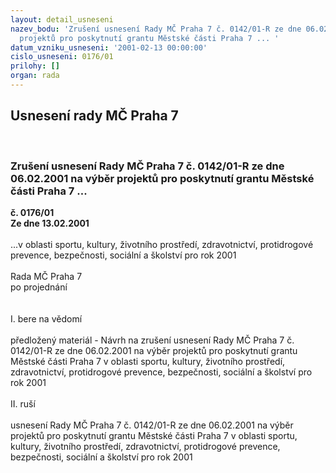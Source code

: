 ```yaml
---
layout: detail_usneseni
nazev_bodu: 'Zrušení usnesení Rady MČ Praha 7 č. 0142/01-R ze dne 06.02.2001 na výběr
  projektů pro poskytnutí grantu Městské části Praha 7 ... '
datum_vzniku_usneseni: '2001-02-13 00:00:00'
cislo_usneseni: 0176/01
prilohy: []
organ: rada
---
```

<div id="ucUsn_pList" class="usn">
	<span><h2>Usnesení rady MČ Praha 7 </h2>
<br></span><div class="standBody">
<span><h3>Zrušení usnesení Rady MČ Praha 7 č. 0142/01-R ze dne 06.02.2001 na výběr projektů pro poskytnutí grantu Městské části Praha 7 ... </h3></span><div class="center">
		<strong>č. 0176/01</strong><br>
	</div>
<div class="center">
		<strong>Ze dne 13.02.2001</strong><br><br>
	</div>...v oblasti sportu, kultury, životního prostředí, zdravotnictví, protidrogové prevence, bezpečnosti, sociální a školství pro rok 2001<br><br>Rada MČ Praha 7<br>po projednání<br><br><br>I.	bere na vědomí<br><br> předložený materiál - Návrh na zrušení usnesení Rady MČ Praha 7 č. 0142/01-R ze dne 06.02.2001 na výběr projektů pro poskytnutí grantu Městské části Praha 7 v oblasti sportu, kultury, životního prostředí, zdravotnictví, protidrogové prevence, bezpečnosti, sociální a školství pro rok 2001<br><br>II.	ruší <br><br>usnesení Rady MČ Praha 7 č. 0142/01-R ze dne 06.02.2001 na výběr projektů pro poskytnutí grantu Městské části Praha 7 v oblasti sportu, kultury, životního prostředí, zdravotnictví, protidrogové prevence, bezpečnosti, sociální a školství pro rok  2001<br><br><br><br> <br>
</div>
</div>